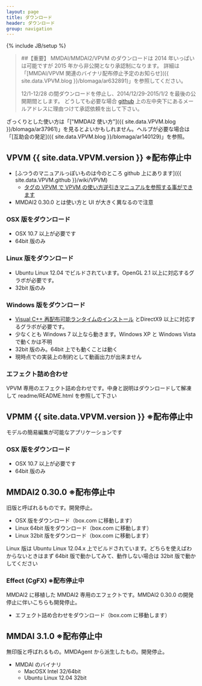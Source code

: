 ```yaml
---
layout: page
title: ダウンロード
header: ダウンロード
group: navigation
---
```

{% include JB/setup %}

>
> ##【重要】
> MMDAI/MMDAI2/VPVM のダウンロードは 2014 年いっぱいは可能ですが 2015 年から非公開となり承認制になります。
> 詳細は 「[MMDAI/VPVM 関連のバイナリ配布停止予定のお知らせ]({{ site.data.VPVM.blog }}/blomaga/ar632891)」を参照してください。
>
> 12/1-12/28 の間ダウンロードを停止し、2014/12/29-2015/1/2 を最後の公開期間とします。
> どうしても必要な場合 [github](https://github.com/hkrn/) 上の左中央下にあるメールアドレスに理由つけて承認依頼を出して下さい。
>

ざっくりとした使い方は「["MMDAI2 使い方"]({{ site.data.VPVM.blog }}/blomaga/ar37961)」を見るとよいかもしれません。ヘルプが必要な場合は「[互助会の発足]({{ site.data.VPVM.blog }}/blomaga/ar140129)」を参照。

VPVM {{ site.data.VPVM.version }} ※配布停止中
-------------

 - [ふつうのマニュアルっぽいものは今のところ github 上にあります]({{ site.data.VPVM.github }}/wiki/VPVM)
   - [タグの VPVM で VPVM の使い方逆引きマニュアルを参照する事ができます](tags.html)
 - MMDAI2 0.30.0 とは使い方と UI が大きく異なるので注意

### OSX 版をダウンロード

 - OSX 10\.7 以上が必要です
 - 64bit 版のみ

### Linux 版をダウンロード

 - Ubuntu Linux 12.04 でビルドされています。OpenGL 2.1 以上に対応するグラボが必要です。
 - 32bit 版のみ

### Windows 版をダウンロード

 - [Visual C++ 再配布可能ランタイムのインストール](http://www.microsoft.com/ja-jp/download/details.aspx?id=30679) とDirectX9 以上に対応するグラボが必要です。
 - 少なくとも Windows 7 以上なら動きます。Windows XP と Windows Vista で動くかは不明
 - 32bit 版のみ。64bit 上でも動くことは動く
 - 現時点での実装上の制約として動画出力が出来ません

### エフェクト詰め合わせ

VPVM 専用のエフェクト詰め合わせです。中身と説明はダウンロードして解凍して readme/README.html を参照して下さい

VPMM {{ site.data.VPVM.version }} ※配布停止中
-------------

モデルの簡易編集が可能なアプリケーションです

### OSX 版をダウンロード

 - OSX 10\.7 以上が必要です
 - 64bit 版のみ

MMDAI2 0.30.0 ※配布停止中
-------------

旧版と呼ばれるものです。開発停止。

 -  OSX 版をダウンロード（box.com に移動します）
 -  Linux 64bit 版をダウンロード（box.com に移動します）
 -  Linux 32bit 版をダウンロード（box.com に移動します）

Linux 版は Ubuntu Linux 12.04.x 上でビルドされています。どちらを使えばわからないときはまず 64bit 版で動かしてみて、動作しない場合は 32bit 版で動かしてください

### Effect (CgFX) ※配布停止中

MMDAI2 に移植した MMDAI2 専用のエフェクトです。MMDAI2 0.30.0 の開発停止に伴いこちらも開発停止。

 - エフェクト詰め合わせをダウンロード（box.com に移動します）

MMDAI 3.1.0 ※配布停止中
-----------

無印版と呼ばれるもの。MMDAgent から派生したもの。開発停止。

 - MMDAI のバイナリ
   - MacOSX Intel 32/64bit
   - Ubuntu Linux 12.04 32bit
